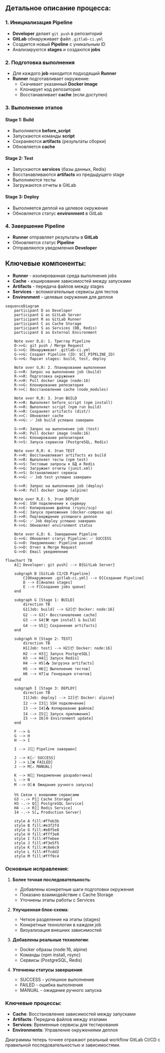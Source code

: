 
## Детальное описание процесса:

### 1. **Инициализация Pipeline**
- **Developer** делает `git push` в репозиторий
- **GitLab** обнаруживает файл `.gitlab-ci.yml`
- Создается новый **Pipeline** с уникальным ID
- Анализируются **stages** и создаются **jobs**

### 2. **Подготовка выполнения**
- Для каждого **job** находится подходящий **Runner**
- **Runner** подготавливает окружение:
  - Скачивает указанный **Docker image**
  - Клонирует код репозитория
  - Восстанавливает **cache** (если доступен)

### 3. **Выполнение этапов**
#### Stage 1: Build
- Выполняется **before_script**
- Запускаются команды **script**
- Сохраняются **artifacts** (результаты сборки)
- Обновляется **cache**

#### Stage 2: Test 
- Запускаются **services** (базы данных, Redis)
- Восстанавливаются **artifacts** из предыдущего stage
- Выполняются тесты
- Загружаются отчеты в GitLab

#### Stage 3: Deploy
- Выполняется деплой на целевое окружение
- Обновляется статус **environment** в GitLab

### 4. **Завершение Pipeline**
- **Runner** отправляет результаты в **GitLab**
- Обновляется статус **Pipeline**
- Отправляются уведомления **Developer**

## Ключевые компоненты:

- **Runner** - изолированная среда выполнения jobs
- **Cache** - кэширование зависимостей между запусками  
- **Artifacts** - передача файлов между stages
- **Services** - вспомогательные сервисы для тестов
- **Environment** - целевые окружения для деплоя



```mermaid
sequenceDiagram
    participant D as Developer
    participant G as GitLab Server
    participant R as GitLab Runner
    participant C as Cache Storage
    participant S as Services (DB, Redis)
    participant E as External Environment

    Note over D,G: 1. Триггер Pipeline
    D->>G: git push / Merge Request
    G->>G: Обнаруживает .gitlab-ci.yml
    G->>G: Создает Pipeline (ID: $CI_PIPELINE_ID)
    G->>G: Парсит stages: build, test, deploy

    Note over G,R: 2. Планирование выполнения
    G->>R: Запрос на выполнение job (build)
    R->>R: Подготовка окружения
    R->>R: Pull docker image (node:16)
    R->>G: Клонирование репозитория
    R->>C: Восстановление cache (node_modules)

    Note over R,R: 3. Этап BUILD
    R->>R: Выполняет before_script (npm install)
    R->>R: Выполняет script (npm run build)
    R->>R: Сохраняет artifacts (dist/)
    R->>C: Обновляет cache
    R->>G: ✅ Job build успешно завершен

    G->>R: Запрос на выполнение job (test)
    R->>R: Pull docker image (node:16)
    R->>G: Клонирование репозитория
    R->>S: Запуск сервисов (PostgreSQL, Redis)
    
    Note over R,R: 4. Этап TEST
    R->>R: Восстанавливает artifacts из build
    R->>R: Выполняет тесты (npm test)
    R->>S: Тестовые запросы к БД и Redis
    R->>G: Загружает отчеты (junit.xml)
    R->>S: Останавливает сервисы
    R->>G: ✅ Job test успешно завершен

    G->>R: Запрос на выполнение job (deploy)
    R->>R: Pull docker image (alpine)
    
    Note over R,E: 5. Этап DEPLOY
    R->>E: SSH подключение к серверу
    R->>E: Копирование файлов (rsync/scp)
    R->>E: Запуск приложения (docker-compose up)
    E->>R: Подтверждение успешного деплоя
    R->>G: ✅ Job deploy успешно завершен
    R->>G: Обновляет environment status

    Note over G,D: 6. Завершение Pipeline
    G->>G: Обновляет статус Pipeline: ✅ SUCCESS
    G->>D: Уведомление: Pipeline passed
    G->>D: Отчет в Merge Request
    G->>D: Email уведомление
```

```mermaid
flowchart TB
    A[🚀 Developer: git push] --> B{GitLab Server}
    
    subgraph B [GitLab CI/CD Pipeline]
        C[Обнаружение .gitlab-ci.yml] --> D[Создание Pipeline]
        D --> E[Анализ stages]
        E --> F[Создание jobs queue]
    end
    
    subgraph G [Stage 1: BUILD]
        direction TB
        G1[Job: build] --> G2[📦 Docker: node:16]
        G2 --> G3[⚡ Восстановление cache]
        G3 --> G4[🛠️ npm install & build]
        G4 --> G5[💾 Сохранение artifacts]
    end
    
    subgraph H [Stage 2: TEST]
        direction TB
        H1[Job: test] --> H2[📦 Docker: node:16]
        H2 --> H3[🐘 Запуск PostgreSQL]
        H3 --> H4[🔴 Запуск Redis]
        H4 --> H5[📥 Загрузка artifacts]
        H5 --> H6[🧪 Выполнение тестов]
        H6 --> H7[📊 Генерация отчетов]
    end
    
    subgraph I [Stage 3: DEPLOY]
        direction TB
        I1[Job: deploy] --> I2[📦 Docker: alpine]
        I2 --> I3[🔐 SSH подключение]
        I3 --> I4[📤 Копирование файлов]
        I4 --> I5[🚀 Запуск приложения]
        I5 --> I6[🌐 Environment update]
    end
    
    F --> G
    G --> H
    H --> I
    
    I --> J[📝 Pipeline завершен]
    
    J --> K[✅ SUCCESS]
    J --> L[❌ FAILED]
    J --> M[⚠️ MANUAL]
    
    K --> N[📧 Уведомление разработчика]
    L --> N
    M --> O[⏸️ Ожидание ручного запуска]
    
    %% Связи с внешними сервисами
    G3 -.-> P[💽 Cache Storage]
    H3 -.-> Q[🐘 PostgreSQL Service]
    H4 -.-> R[🔴 Redis Service]
    I4 -.-> S[☁️ Production Server]
    
    style A fill:#ffeb3b
    style B fill:#e3f2fd
    style G fill:#e8f5e8
    style H fill:#fff3e0
    style I fill:#ffebee
    style J fill:#f3e5f5
    style K fill:#c8e6c9
    style L fill:#ffcdd2
    style M fill:#fff9c4
```


### Основные исправления:

1. **Более точная последовательность**:
   - Добавлены конкретные шаги подготовки окружения
   - Показано взаимодействие с Cache Storage
   - Уточнены этапы работы с Services

2. **Улучшенная блок-схема**:
   - Четкое разделение на этапы (stages)
   - Конкретные технологии в каждом job
   - Визуализация внешних зависимостей

3. **Добавлены реальные технологии**:
   - Docker образы (node:16, alpine)
   - Команды (npm install, rsync)
   - Сервисы (PostgreSQL, Redis)

4. **Уточнены статусы завершения**:
   - SUCCESS - успешное выполнение
   - FAILED - ошибка выполнения
   - MANUAL - ожидание ручного запуска

### Ключевые процессы:

- **Cache**: Восстановление зависимостей между запусками
- **Artifacts**: Передача файлов между этапами
- **Services**: Временные сервисы для тестирования
- **Environments**: Управление окружениями деплоя

Диаграммы теперь точнее отражают реальный workflow GitLab CI/CD с правильной последовательностью и зависимостями.